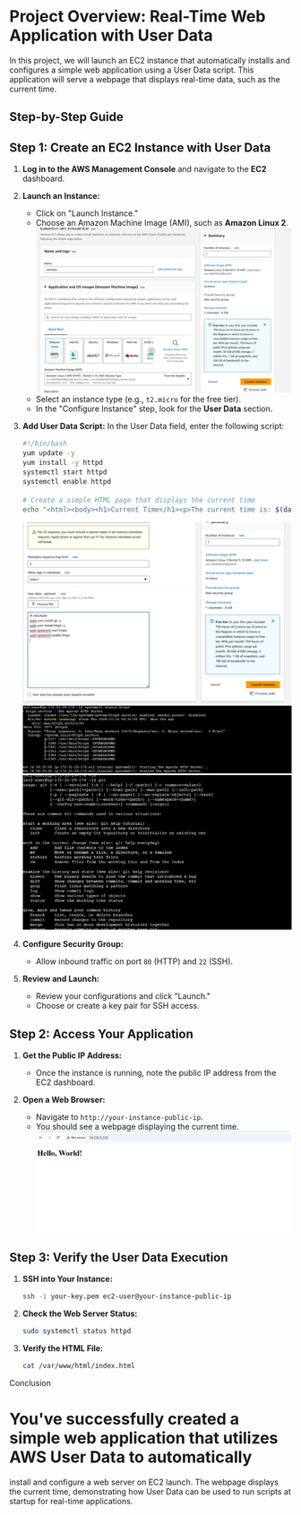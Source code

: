 # Project Overview: Real-Time Web Application with User Data

In this project, we will launch an EC2 instance that automatically installs and configures a simple web application
using a User Data script. This application will serve a webpage that displays real-time data, such as the current time.

## Step-by-Step Guide

## Step 1: Create an EC2 Instance with User Data

1. **Log in to the AWS Management Console** and navigate to the **EC2** dashboard.

2. **Launch an Instance:**
   - Click on "Launch Instance."
   - Choose an Amazon Machine Image (AMI), such as **Amazon Linux 2**.
   ![preview](./12.png)
   - Select an instance type (e.g., `t2.micro` for the free tier).
   - In the "Configure Instance" step, look for the **User Data** section.

3. **Add User Data Script:**
   In the User Data field, enter the following script:

   ```bash
   #!/bin/bash
   yum update -y
   yum install -y httpd
   systemctl start httpd
   systemctl enable httpd

   # Create a simple HTML page that displays the current time
   echo "<html><body><h1>Current Time</h1><p>The current time is: $(date)</p></body></html>" > /var/www/html/index.html
   ```
   ![preview](./13.png)
   ![preview](./14.png)
   ![preview](./15.png)

4. **Configure Security Group:**
   - Allow inbound traffic on port `80` (HTTP) and `22` (SSH).

5. **Review and Launch:**
   - Review your configurations and click "Launch."
   - Choose or create a key pair for SSH access.
## Step 2: Access Your Application

1. **Get the Public IP Address:**
   - Once the instance is running, note the public IP address from the EC2 dashboard.

2. **Open a Web Browser:**
   - Navigate to `http://your-instance-public-ip`.
   - You should see a webpage displaying the current time.
   ![preview](./16.png)

## Step 3: Verify the User Data Execution

1. **SSH into Your Instance:**
   ```bash
   ssh -i your-key.pem ec2-user@your-instance-public-ip
   ```

2. **Check the Web Server Status:**
   ```bash
   sudo systemctl status httpd
   ```

3. **Verify the HTML File:**
   ```bash
   cat /var/www/html/index.html
   ```

Conclusion

# You've successfully created a simple web application that utilizes AWS User Data to automatically 
install and configure a web server on EC2 launch. The webpage displays the current time, 
demonstrating how User Data can be used to run scripts at startup for real-time applications.